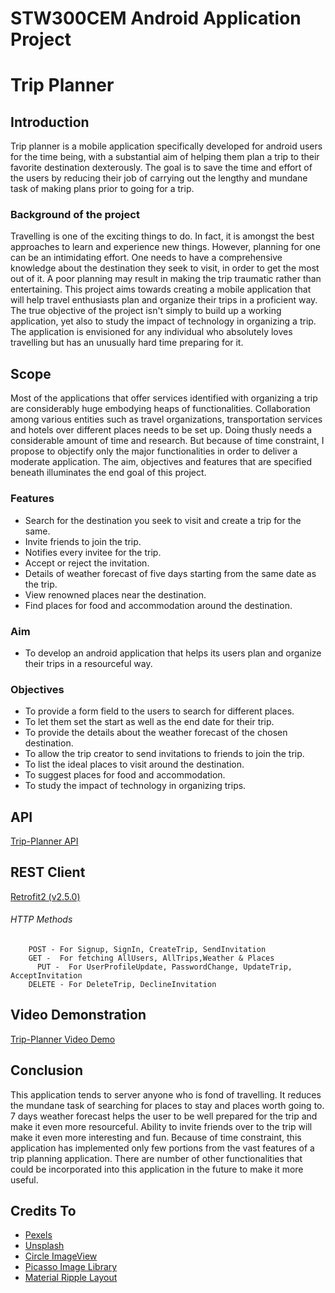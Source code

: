 # STW300CEM Android Application Project

# Trip Planner

## Introduction
Trip planner is a mobile application specifically developed for android users for the time being, with a substantial aim of helping them plan a trip to their favorite destination dexterously. The goal is to save the time and effort of the users by reducing their job of carrying out the lengthy and mundane task of making plans prior to going for a trip.

### Background of the project
Travelling is one of the exciting things to do. In fact, it is amongst the best approaches to learn and experience new things. However, planning for one can be an intimidating effort. One needs to have a comprehensive knowledge about the destination they seek to visit, in order to get the most out of it. A poor planning may result in making the trip traumatic rather than entertaining. This project aims towards creating a mobile application that will help travel enthusiasts plan and organize their trips in a proficient way.  The true objective of the project isn't simply to build up a working application, yet also to study the impact of technology in organizing a trip.
The application is envisioned for any individual who absolutely loves travelling but has an unusually hard time preparing for it.

## Scope
Most of the applications that offer services identified with organizing a trip are considerably huge embodying heaps of functionalities. Collaboration among various entities such as travel organizations, transportation services and hotels over different places needs to be set up. Doing thusly needs a considerable amount of time and research. But because of time constraint, I propose to objectify only the major functionalities in order to deliver a moderate application. The aim, objectives and features that are specified beneath illuminates the end goal of this project. 

### Features
- Search for the destination you seek to visit and create a trip for the same.
- Invite friends to join the trip.
-	Notifies every invitee for the trip.
-	Accept or reject the invitation.
-	Details of weather forecast of five days starting from the same date as the trip.
-	View renowned places near the destination.
-	Find places for food and accommodation around the destination. 


### Aim
-	To develop an android application that helps its users plan and organize their trips in a resourceful way.

### Objectives
-	To provide a form field to the users to search for different places.
-	To let them set the start as well as the end date for their trip.
-	To provide the details about the weather forecast of the chosen destination.
-	To allow the trip creator to send invitations to friends to join the trip.
-	To list the ideal places to visit around the destination.
-	To suggest places for food and accommodation.
-	To study the impact of technology in organizing trips.

## API 
[Trip-Planner API](https://github.com/stw304cem/t2-backend-api-ShresthaRaju)

## REST Client
[Retrofit2 (v2.5.0)](https://square.github.io/retrofit/)

###### HTTP Methods
```
    POST - For Signup, SignIn, CreateTrip, SendInvitation
    GET -  For fetching AllUsers, AllTrips,Weather & Places
	  PUT -  For UserProfileUpdate, PasswordChange, UpdateTrip, AcceptInvitation
    DELETE - For DeleteTrip, DeclineInvitation
```
  
## Video Demonstration
[Trip-Planner Video Demo](https://www.youtube.com/watch?v=aMWJjL-uzhw&feature=youtu.be)

## Conclusion
This application tends to server anyone who is fond of travelling. It reduces the mundane task of searching for places to stay 
and places worth going to. 7 days weather forecast helps the user to be well prepared for the trip and make it even more resourceful. 
Ability to invite friends over to the trip will make it even more interesting and fun. Because of time constraint, this application has implemented only few portions from the vast features of a trip planning application. There are number of other functionalities that could be incorporated into this application in the future to make it more useful. 

## Credits To
* [Pexels](https://www.pexels.com)
* [Unsplash](http://www.unsplash.com)
* [Circle ImageView](https://github.com/hdodenhof/CircleImageView)
* [Picasso Image Library](https://square.github.io/picasso)
* [Material Ripple Layout](https://github.com/balysv/material-ripple)









